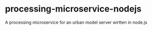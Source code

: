 # processing-microservice-nodejs
A processing microservice for an urban model server wirtten in node.js
